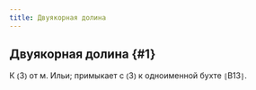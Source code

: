 ```yaml
---
title: Двуякорная долина
---
```

## Двуякорная долина {#1}

К ⦅З⦆ от м. Ильи; примыкает с ⦅З⦆ к одноименной бухте ⦃В13⦄.
